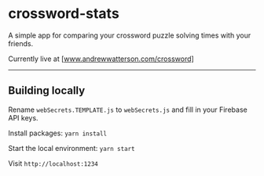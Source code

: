# crossword-stats

A simple app for comparing your crossword puzzle solving times with your friends.

Currently live at [www.andrewwatterson.com/crossword]

------------

## Building locally

Rename `webSecrets.TEMPLATE.js` to `webSecrets.js` and fill in your Firebase API keys.

Install packages:
`yarn install`

Start the local environment:
`yarn start`

Visit `http://localhost:1234`
